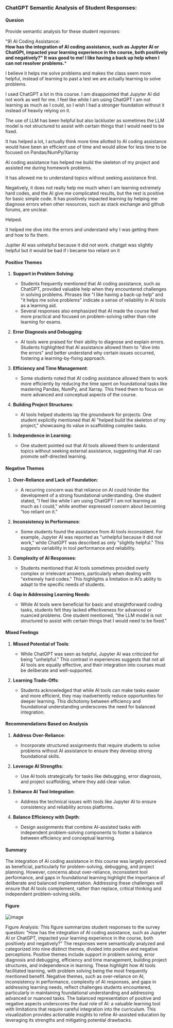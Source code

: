 ### ChatGPT Semantic Analysis of Student Responses:

#### **Quesion**
Provide semantic analysis for these student reponses:

"9) AI Coding Assistance:  
**How has the integration of AI coding assistance, such as Jupyter AI or ChatGPt, impacted your learning experience in the course, both positively and negatively?"
It was good to me! I like having a back up help when I can not resolver problems.*** 



I believe it helps me solve problems and makes the class seem more helpful, instead of learning to past a test we are actually learning to solve problems.   

I used ChatGPT a lot in this course. I am disappointed that Jupyter AI did not work as well for me. I feel like while I am using ChatGPT I am not learning as much as I could, so I wish I had a stronger foundation without it instead of heavily relying on it.    

The use of LLM has been helpful but also lackluster as sometimes the LLM model is not structured to assist with certain things that I would need to be fixed.    

It has helped a lot, I actually think more time allotted to AI coding assistance would have been an efficient use of time and would allow for less time to be focused on Pandas/NumPy/Xarray   

AI coding assistance has helped me build the skeleton of my project and assisted me during homework problems.    

It has allowed me to understand topics without seeking assistance first.    

Negatively, it does not really help me much when I am learning extremely hard codes, and the AI give me complicated results, but the rest is positive for basic simple code. 
It has positively impacted learning by helping me diagnose errors when other resources, such as stack exchange and github forums, are unclear.     

Helped.    

It helped me dive into the errors and understand why I was getting them and how to fix them.    

Jupiter AI was unhelpful because it did not work. chatgpt was slightly helpful but it would be bad if i became too reliant on it    




#### **Positive Themes**
1. **Support in Problem Solving**: 
   - Students frequently mentioned that AI coding assistance, such as ChatGPT, provided valuable help when they encountered challenges in solving problems. Phrases like "I like having a back-up help" and "it helps me solve problems" indicate a sense of reliability in AI tools as a learning aid.
   - Several responses also emphasized that AI made the course feel more practical and focused on problem-solving rather than rote learning for exams.

2. **Error Diagnosis and Debugging**:
   - AI tools were praised for their ability to diagnose and explain errors. Students highlighted that AI assistance allowed them to "dive into the errors" and better understand why certain issues occurred, fostering a learning-by-fixing approach.

3. **Efficiency and Time Management**:
   - Some students noted that AI coding assistance allowed them to work more efficiently by reducing the time spent on foundational tasks like mastering Pandas, NumPy, and Xarray. This freed them to focus on more advanced and conceptual aspects of the course.

4. **Building Project Structures**:
   - AI tools helped students lay the groundwork for projects. One student explicitly mentioned that AI "helped build the skeleton of my project," showcasing its value in scaffolding complex tasks.

5. **Independence in Learning**:
   - One student pointed out that AI tools allowed them to understand topics without seeking external assistance, suggesting that AI can promote self-directed learning.

#### **Negative Themes**
1. **Over-Reliance and Lack of Foundation**:
   - A recurring concern was that reliance on AI could hinder the development of a strong foundational understanding. One student stated, "I feel like while I am using ChatGPT I am not learning as much as I could," while another expressed concern about becoming "too reliant on it."

2. **Inconsistency in Performance**:
   - Some students found the assistance from AI tools inconsistent. For example, Jupyter AI was reported as "unhelpful because it did not work," while ChatGPT was described as only "slightly helpful." This suggests variability in tool performance and reliability.

3. **Complexity of AI Responses**:
   - Students mentioned that AI tools sometimes provided overly complex or irrelevant answers, particularly when dealing with "extremely hard codes." This highlights a limitation in AI’s ability to adapt to the specific needs of students.

4. **Gap in Addressing Learning Needs**:
   - While AI tools were beneficial for basic and straightforward coding tasks, students felt they lacked effectiveness for advanced or nuanced problems. One student mentioned, "the LLM model is not structured to assist with certain things that I would need to be fixed."

#### **Mixed Feelings**
1. **Missed Potential of Tools**:
   - While ChatGPT was seen as helpful, Jupyter AI was criticized for being "unhelpful." This contrast in experiences suggests that not all AI tools are equally effective, and their integration into courses must be deliberate and well-supported.

2. **Learning Trade-Offs**:
   - Students acknowledged that while AI tools can make tasks easier and more efficient, they may inadvertently reduce opportunities for deeper learning. This dichotomy between efficiency and foundational understanding underscores the need for balanced integration.

#### **Recommendations Based on Analysis**
1. **Address Over-Reliance**:
   - Incorporate structured assignments that require students to solve problems without AI assistance to ensure they develop strong foundational skills.
   
2. **Leverage AI Strengths**:
   - Use AI tools strategically for tasks like debugging, error diagnosis, and project scaffolding, where they add clear value.

3. **Enhance AI Tool Integration**:
   - Address the technical issues with tools like Jupyter AI to ensure consistency and reliability across platforms.

4. **Balance Efficiency with Depth**:
   - Design assignments that combine AI-assisted tasks with independent problem-solving components to foster a balance between efficiency and conceptual learning.

#### **Summary**
The integration of AI coding assistance in this course was largely perceived as beneficial, particularly for problem-solving, debugging, and project planning. However, concerns about over-reliance, inconsistent tool performance, and gaps in foundational learning highlight the importance of deliberate and balanced implementation. Addressing these challenges will ensure that AI tools complement, rather than replace, critical thinking and independent problem-solving skills.


#### Figure

![image](https://github.com/user-attachments/assets/dadfa29f-2097-430d-ab1e-36af9863072f)


Figure Analysis:
This figure summarizes student responses to the survey question: "How has the integration of AI coding assistance, such as Jupyter AI or ChatGPT, impacted your learning experience in the course, both positively and negatively?" The responses were semantically analyzed and categorized into nine distinct themes, divided into positive and negative perceptions. Positive themes include support in problem solving, error diagnosis and debugging, efficiency and time management, building project structures, and independence in learning. These highlight how AI tools facilitated learning, with problem solving being the most frequently mentioned benefit. Negative themes, such as over-reliance on AI, inconsistency in performance, complexity of AI responses, and gaps in addressing learning needs, reflect challenges students encountered, particularly in maintaining foundational understanding and addressing advanced or nuanced tasks. The balanced representation of positive and negative aspects underscores the dual role of AI: a valuable learning tool with limitations that require careful integration into the curriculum. This visualization provides actionable insights to refine AI-assisted education by leveraging its strengths and mitigating potential drawbacks.


